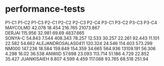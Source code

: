# performance-tests
P1-C1	P1-C2	P1-C3	P2-C1	P2-C2	P2-C3	P2-C4	P3-C1	P3-C2	P3-C3	P3-C4
MAYCOLMD				42.078	18.454	216.765	21073.867				
DERJAI				115.956	32.981	69.69	4837.665				
SONYA-C	54.843	7.544	408.343	78.257	12.533	30.257	22.261	92.443	11.101	22.582	54.662
ALEJANDROSALAS0411				120.324	24.546	114.403	573.299				
NM000	147.236	18.584	159.849	154.359	34.665	564.936	13109.191	56.306	4.298	16.02	36.538
ANWIID	57.698	23.093	113.714					51.186	4.729	22.852	35.427
JUANKISAIEH	8.807	4.599	4.459	117.088	93.765	68.518	251.94
